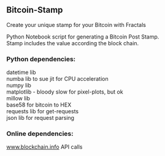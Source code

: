 ## Bitcoin-Stamp
Create your unique stamp for your Bitcoin with Fractals

Python Notebook script for generating a Bitcoin Post Stamp.  
Stamp includes the value according the block chain.

### Python dependencies:
datetime lib  
numba  lib to sue jit for CPU acceleration  
numpy lib  
matplotlib - bloody slow for pixel-plots, but ok  
millow lib  
base58 for bitcoin to HEX  
requests lib for get-requests  
json lib for request parsing  

### Online dependencies:  
www.blockchain.info API calls

